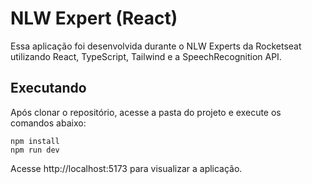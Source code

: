 
# NLW Expert (React)
Essa aplicação foi desenvolvida durante o NLW Experts da Rocketseat utilizando React, TypeScript, Tailwind e a SpeechRecognition API.

## Executando
Após clonar o repositório, acesse a pasta do projeto e execute os comandos abaixo:

```
npm install
npm run dev
```

Acesse http://localhost:5173 para visualizar a aplicação.
